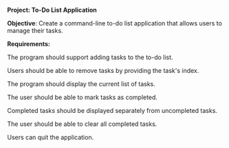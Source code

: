 **Project: To-Do List Application**

**Objective**: 
Create a command-line to-do list application that allows users to manage their tasks.

**Requirements:**

The program should support adding tasks to the to-do list.

Users should be able to remove tasks by providing the task's index.

The program should display the current list of tasks.

The user should be able to mark tasks as completed.

Completed tasks should be displayed separately from uncompleted tasks.

The user should be able to clear all completed tasks.

Users can quit the application.
